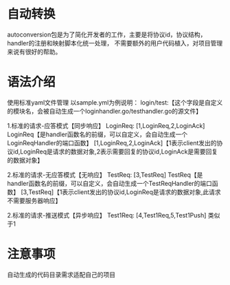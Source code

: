 # 自动转换
autoconversion包是为了简化开发者的工作，主要是将协议id，协议结构，handler的注册和映射脚本化统一处理，
不需要额外的用户代码植入，对项目管理来说有很好的帮助。

# 语法介绍
使用标准yaml文件管理
以sample.yml为例说明：
login/test:【这个字段是自定义的模块名，会被自动生成一个loginhandler.go/testhandler.go的源文件】

1.标准的请求-应答模式【同步响应】
LoginReq: [1,LoginReq,2,LoginAck]
LoginReq【是handler函数名的前缀，可以自定义，会自动生成一个LoginReqHandler的端口函数】
[1,LoginReq,2,LoginAck]【1表示client发出的协议id,LoginReq是请求的数据对象,2表示需要回复的协议id,LoginAck是需要回复的数据对象】

2.标准的请求-无应答模式【无响应】
TestReq: [3,TestReq]
TestReq【是handler函数名的前缀，可以自定义，会自动生成一个TestReqHandler的端口函数】
[3,TestReq]【1表示client发出的协议id,LoginReq是请求的数据对象,此请求不需要服务器响应】

2.标准的请求-推送模式【异步响应】
Test1Req: [4,Test1Req,5,Test1Push]
类似于1

# 注意事项
自动生成的代码目录需求适配自己的项目
